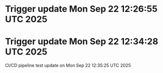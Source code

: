 # Trigger update Mon Sep 22 12:26:55 UTC 2025
# Trigger update Mon Sep 22 12:34:28 UTC 2025
CI/CD pipeline test update on Mon Sep 22 12:35:25 UTC 2025
